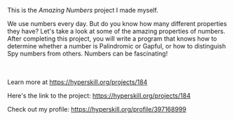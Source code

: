 This is the *Amazing Numbers* project I made myself.


<p>We use numbers every day. But do you know how many different properties they have? Let's take a look at some of the amazing properties of numbers. After completing this project, you will write a program that knows how to determine whether a number is Palindromic or Gapful, or how to distinguish Spy numbers from others. Numbers can be fascinating!</p><br/><br/>Learn more at <a href="https://hyperskill.org/projects/184?utm_source=ide&utm_medium=ide&utm_campaign=ide&utm_content=project-card">https://hyperskill.org/projects/184</a>

Here's the link to the project: https://hyperskill.org/projects/184

Check out my profile: https://hyperskill.org/profile/397168999